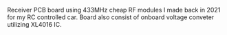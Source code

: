 Receiver PCB board using 433MHz cheap RF modules I made back in 2021 for my RC controlled car. Board also consist of onboard voltage conveter utilizing XL4016 IC.
